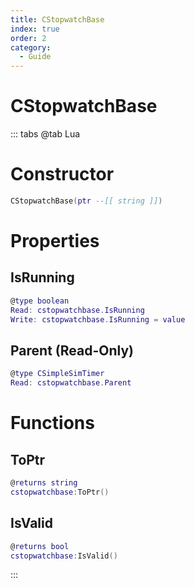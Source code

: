 ```yaml
---
title: CStopwatchBase
index: true
order: 2
category:
  - Guide
---
```


# CStopwatchBase

::: tabs
@tab Lua
# Constructor
```lua
CStopwatchBase(ptr --[[ string ]])
```
# Properties
## IsRunning 
```lua
@type boolean
Read: cstopwatchbase.IsRunning
Write: cstopwatchbase.IsRunning = value
```
## Parent (Read-Only)
```lua
@type CSimpleSimTimer
Read: cstopwatchbase.Parent
```
# Functions
## ToPtr
```lua
@returns string
cstopwatchbase:ToPtr()
```
## IsValid
```lua
@returns bool
cstopwatchbase:IsValid()
```

:::